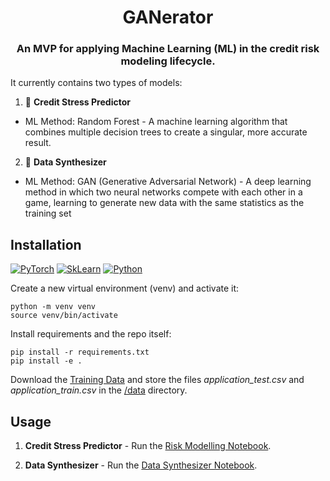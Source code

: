 <div align="center">
  <h1>GANerator</h1>
  <h3>An MVP for applying Machine Learning (ML) in the credit risk modeling lifecycle. </h1>
</div>

It currently contains two types of models:

1. 🎯 **Credit Stress Predictor**
  - ML Method: Random Forest - A machine learning algorithm that combines multiple decision trees to create a singular, more accurate result.
2. 🔄 **Data Synthesizer**
  - ML Method: GAN (Generative Adversarial Network) - A deep learning method in which two neural networks compete with each other in a game, learning to generate new data with the same statistics as the training set



## Installation

[![PyTorch](https://skillicons.dev/icons?i=pytorch)](https://pytorch.org/)
[![SkLearn](https://skillicons.dev/icons?i=sklearn)](https://scikit-learn.org/)
[![Python](https://skillicons.dev/icons?i=py)](https://python.org/)

Create a new virtual environment (venv) and activate it:

    python -m venv venv
    source venv/bin/activate

Install requirements and the repo itself:

    pip install -r requirements.txt
    pip install -e .

Download the [Training Data](https://www.kaggle.com/competitions/home-credit-default-risk/data?select=application_train.csv) and store the files _application_test.csv_ and _application_train.csv_ in the [/data](/data) directory.


## Usage

1. **Credit Stress Predictor** - Run the [Risk Modelling Notebook](notebooks/risk_modelling.ipynb).

2. **Data Synthesizer** - Run the [Data Synthesizer Notebook](notebooks/data_synthesizer.ipynb).
